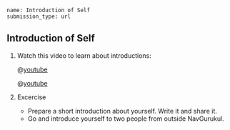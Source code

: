 ```ngMeta
name: Introduction of Self
submission_type: url
```

## Introduction of Self

1. Watch this video to learn about introductions:
   
   @[youtube](D91bOKIfKCI)

   @[youtube](https://youtu.be/q22JrhzFEuQ)

2. Excercise
   * Prepare a short introduction about yourself. Write it and share it. 
   * Go and introduce yourself to two people from outside NavGurukul.
   
